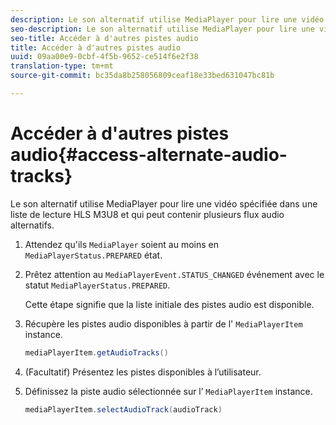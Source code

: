 ```yaml
---
description: Le son alternatif utilise MediaPlayer pour lire une vidéo spécifiée dans une liste de lecture HLS M3U8 et qui peut contenir plusieurs flux audio alternatifs.
seo-description: Le son alternatif utilise MediaPlayer pour lire une vidéo spécifiée dans une liste de lecture HLS M3U8 et qui peut contenir plusieurs flux audio alternatifs.
seo-title: Accéder à d'autres pistes audio
title: Accéder à d'autres pistes audio
uuid: 09aa00e9-0cbf-4f5b-9652-ce514f6e2f38
translation-type: tm+mt
source-git-commit: bc35da8b258056809ceaf18e33bed631047bc81b

---
```



# Accéder à d&#39;autres pistes audio{#access-alternate-audio-tracks}

Le son alternatif utilise MediaPlayer pour lire une vidéo spécifiée dans une liste de lecture HLS M3U8 et qui peut contenir plusieurs flux audio alternatifs.

1. Attendez qu&#39;ils `MediaPlayer` soient au moins en `MediaPlayerStatus.PREPARED` état.
1. Prêtez attention au `MediaPlayerEvent.STATUS_CHANGED` événement avec le statut `MediaPlayerStatus.PREPARED`.

   Cette étape signifie que la liste initiale des pistes audio est disponible.

1. Récupère les pistes audio disponibles à partir de l&#39; `MediaPlayerItem` instance.

   ```java
   mediaPlayerItem.getAudioTracks()
   ```

1. (Facultatif) Présentez les pistes disponibles à l’utilisateur.
1. Définissez la piste audio sélectionnée sur l’ `MediaPlayerItem` instance.

   ```java
   mediaPlayerItem.selectAudioTrack(audioTrack)
   ```
